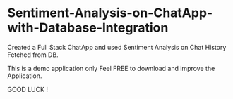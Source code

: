 # Sentiment-Analysis-on-ChatApp-with-Database-Integration
Created a Full Stack ChatApp and used Sentiment Analysis on Chat History Fetched from DB.

This is a demo application only Feel FREE to download and improve the Application.

GOOD LUCK !
